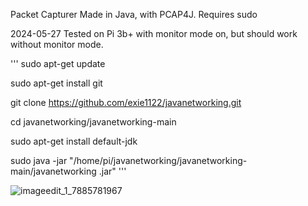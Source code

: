 Packet Capturer Made in Java, with PCAP4J.
Requires sudo 

2024-05-27 Tested on Pi 3b+ with monitor mode on, but should work without monitor mode.

'''
sudo apt-get update

sudo apt-get install git

git clone https://github.com/exie1122/javanetworking.git

cd javanetworking/javanetworking-main

sudo apt-get install default-jdk

sudo java -jar "/home/pi/javanetworking/javanetworking-main/javanetworking .jar"
'''


![imageedit_1_7885781967](https://github.com/exie1122/javanetworking/assets/165369920/2d872538-5411-4020-9e41-e4477bbfeea1)
